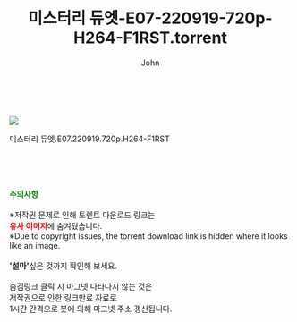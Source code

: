 ﻿---
layout: post
title:  "    미스터리 듀엣-E07-220919-720p-H264-F1RST.torrent"
author: John
categories: [ TV ]
tags: [  ]
image: https://torrentrj54.com/uploadfile/full/d937ed3d14d3fea22b15cce92deced1edd1867f8.jpg 
description: "    미스터리 듀엣-E07-220919-720p-H264-F1RST torrent 정보 공유"
toc: true
toc_sticky: true
---

<br>
<p><img src="https://torrentrj54.com/uploadfile/full/d937ed3d14d3fea22b15cce92deced1edd1867f8.jpg"/></p>
 미스터리 듀엣.E07.220919.720p.H264-F1RST  
    
<br><br><br>
<p data-ke-size="size16"><b><span style="color: green;">주의사항</span></b><br /><br />※저작권 문제로 인해 토렌트 다운로드 링크는<br /><b><span style="color: red;">유사 이미지</span></b>에 숨겨뒀습니다.<br />※Due to copyright issues, the torrent download link is hidden where it looks like an image.<br /><br /><b>'설마'</b>싶은 것까지 확인해 보세요.<br /><br />숨김링크 클릭 시 마그넷 나타나지 않는 것은<br />저작권으로 인한 링크만료 자료로<br />1시간 간격으로 봇에 의해 마그넷 주소 갱신됩니다.</p>
